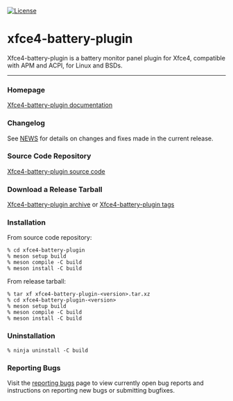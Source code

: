 [![License](https://img.shields.io/badge/License-GPL%20v2-blue.svg)](https://gitlab.xfce.org/panel-plugins/xfce4-battery-plugin/-/blob/master/COPYING)

# xfce4-battery-plugin

Xfce4-battery-plugin is a battery monitor panel plugin for Xfce4, compatible with APM and ACPI, for Linux and BSDs.

----

### Homepage

[Xfce4-battery-plugin documentation](https://docs.xfce.org/panel-plugins/xfce4-battery-plugin/start)

### Changelog

See [NEWS](https://gitlab.xfce.org/panel-plugins/xfce4-battery-plugin/-/blob/master/NEWS) for details on changes and fixes made in the current release.

### Source Code Repository

[Xfce4-battery-plugin source code](https://gitlab.xfce.org/panel-plugins/xfce4-battery-plugin)

### Download a Release Tarball

[Xfce4-battery-plugin archive](https://archive.xfce.org/src/panel-plugins/xfce4-battery-plugin)
    or
[Xfce4-battery-plugin tags](https://gitlab.xfce.org/panel-plugins/xfce4-battery-plugin/-/tags)

### Installation

From source code repository: 

    % cd xfce4-battery-plugin
    % meson setup build
    % meson compile -C build
    % meson install -C build

From release tarball:

    % tar xf xfce4-battery-plugin-<version>.tar.xz
    % cd xfce4-battery-plugin-<version>
    % meson setup build
    % meson compile -C build
    % meson install -C build

### Uninstallation

    % ninja uninstall -C build

### Reporting Bugs

Visit the [reporting bugs](https://docs.xfce.org/panel-plugins/xfce4-battery-plugin/bugs) page to view currently open bug reports and instructions on reporting new bugs or submitting bugfixes.

